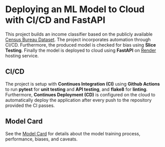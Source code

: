 # Deploying an ML Model to Cloud with CI/CD and FastAPI

This project builds an income classifier based on the publicly available [Census Bureau Dataset](https://archive.ics.uci.edu/ml/datasets/census+income). The project incorporates automation through CI/CD. Furthermore, the produced model is checked for bias using **Slice Testing**. Finally the model is deployed to cloud using **FastAPI** on [Render](https://render.com) hosting service.

## CI/CD
The project is setup with **Continues Integration (CI)** using **Github Actions** to run **pytest** for **unit testing** and **API testing**, and **flake8** for **linting**. Furthermore, **Continues Deployment (CD)** is configured on the cloud to automatically deploy the application after every push to the repository provided the CI passes.

## Model Card
See the [Model Card](model_card.md) for details about the model training process, performance, biases, and caveats.